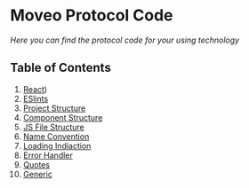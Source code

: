 # Moveo Protocol Code

*Here you can find the protocol code for your using technology*


## Table of Contents

1. [React](https://github.com/MoveoTech/Moveo-Protocol-code/tree/main/React))
1. [ESlints](#eslints)
1. [Project Structure](#project-structure)
1. [Component Structure](#component-structure)
1. [JS File Structure](#js-file-structure)
1. [Name Convention](#name-convention)
1. [Loading Indiaction](#loading-indiaction)
1. [Error Handler](#error-handler)
1. [Quotes](#quotes)
1. [Generic](#generic)